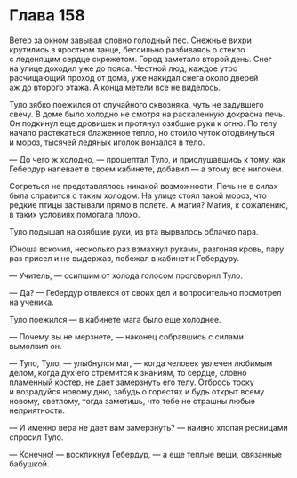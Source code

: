 # Глава 158

Ветер за окном завывал словно голодный пес. Снежные вихри крутились в яростном танце, бессильно разбиваясь о стекло с леденящим сердце скрежетом. Город заметало второй день. Снег на улице доходил уже до пояса. Честной люд, каждое утро расчищающий проход от дома, уже накидал снега около дверей аж до второго этажа. А конца метели все не виделось.

Туло зябко поежился от случайного сквозняка, чуть не задувшего свечу. В доме было холодно не смотря на раскаленную докрасна печь. Он подкинул еще дровишек и протянул озябшие руки к огню. По телу начало растекаться блаженное тепло, но стоило чуток отодвинуться и мороз, тысячей ледяных иголок вонзался в тело. 

— До чего ж холодно, — прошептал Туло, и прислушавшись к тому, как Гебердур напевает в своем кабинете, добавил — а этому все нипочем.

Согреться не представлялось никакой возможности. Печь не в силах была справится с таким холодом. На улице стоял такой мороз, что редкие птицы застывали прямо в полете. А магия? Магия, к сожалению, в таких условиях помогала плохо.

Туло подышал на озябшие руки, из рта вырвалось облачко пара.

Юноша вскочил, несколько раз взмахнул руками, разгоняя кровь, пару раз присел и не выдержав, побежал в кабинет к Гебердуру.

— Учитель, — осипшим от холода голосом проговорил Туло.

— Да? — Гебердур отвлекся от своих дел и вопросительно посмотрел на ученика.

Туло поежился — в кабинете мага было еще холоднее.

— Почему вы не мерзнете, — наконец собравшись с силами вымолвил он.

— Туло, Туло, — улыбнулся маг, — когда человек увлечен любимым делом, когда дух его стремится к знаниям, то сердце, словно пламенный костер, не дает замерзнуть его телу. Отбрось тоску и возрадуйся новому дню, забудь о горестях и будь открыт всему новому, светлому, тогда заметишь, что тебе не страшны любые неприятности.

— И именно вера не дает вам замерзнуть? — наивно хлопая ресницами спросил Туло.

— Конечно! — воскликнул Гебердур, — а еще теплые вещи, связанные бабушкой.


